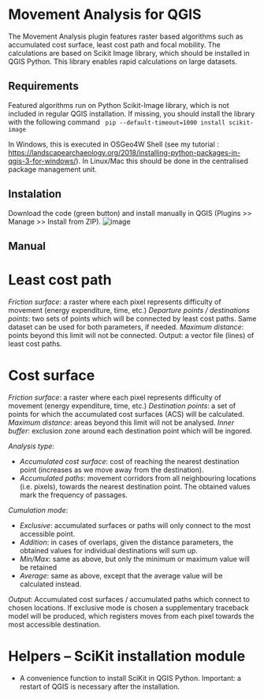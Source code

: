 # Movement Analysis for QGIS

The Movement Analysis plugin features raster based algorithms such as accumulated cost surface, least cost path and focal mobility. The calculations are based on Scikit Image library, which should be installed in QGIS Python. This library enables rapid calculations on large datasets. 

## Requirements
Featured algorithms run on Python Scikit-Image library, which is not included in regular QGIS installation. If missing, you should install the library with the following command 
``` pip --default-timeout=1000 install scikit-image```

In Windows, this is executed in OSGeo4W Shell (see my tutorial : https://landscapearchaeology.org/2018/installing-python-packages-in-qgis-3-for-windows/). In Linux/Mac this should be done in the centralised package management unit.

## Instalation
Download the code (green button) and install manually in QGIS (Plugins >> Manage >> Install from ZIP).
![image](https://github.com/zoran-cuckovic/QGIS-movement-analysis/assets/6622934/fc6e2ede-cf8e-4077-af68-b5f18f7fe263)

## Manual
# Least cost path
*Friction surface*: a raster where each pixel represents difficulty of movement (energy expenditure, time, etc.) 
*Departure points / destinations points*: two sets of points which will be connected by least cost paths. Same dataset can be used for both parameters, if needed. 
*Maximum distance*: points beyond this limit will not be connected. 
Output: a vector file (lines) of least cost paths. 

# Cost surface 
*Friction surface*: a raster where each pixel represents difficulty of movement (energy expenditure, time, etc.) 
*Destination points*: a set of points for which the accumulated cost surfaces (ACS) will be calculated. 
*Maximum distance*: areas beyond this limit will not be analysed. 
*Inner buffer*: exclusion zone around each destination point which will be ingored. 

*Analysis type*: 
* *Accumulated cost surface*: cost of reaching the nearest destination point (increases as we move away from the destination). 
* *Accumulated paths*: movement corridors from all neighbouring locations (i.e. pixels), towards the nearest destination point. The obtained values mark the frequency of passages. 

*Cumulation mode*:
* *Exclusive*: accumulated surfaces or paths will only connect to the most accessible point. 
* *Addition*: in cases of overlaps, given the distance parameters, the obtained values for individual destinations will sum up. 
* *Min/Max*: same as above, but only the minimum or maximum value will be retained
* *Average*: same as above, except that the average value will be calculated instead. 

*Output*: Accumulated cost surfaces / accumulated paths which connect to chosen locations. 
If exclusive mode is chosen a supplementary traceback model will be produced, which registers moves from each pixel towards the most accessible destination. 

# Helpers – SciKit installation module
* A convenience function to install SciKit in QGIS Python. Important: a restart of QGIS is necessary after the installation. 
